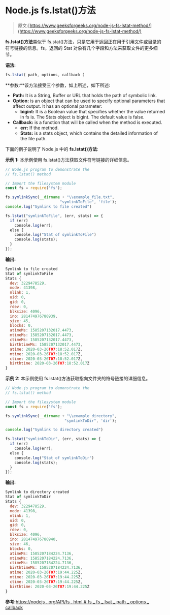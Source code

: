 # Node.js fs.lstat()方法

> 原文:[https://www.geeksforgeeks.org/node-js-fs-lstat-method/](https://www.geeksforgeeks.org/node-js-fs-lstat-method/)

**fs.lstat()方法**类似于 fs.stat()方法，只是它用于返回正在用于引用文件或目录的符号链接的信息。fs。返回的 Stat 对象有几个字段和方法来获取文件的更多细节。

**语法:**

```js
fs.lstat( path, options, callback )
```

**参数:**该方法接受三个参数，如上所述，如下所述:

*   **Path:** It is a String, Buffer or URL that holds the path of symbolic link.
*   **Option:** is an object that can be used to specify optional parameters that affect output. It has an optional parameter:
    *   **bigint:** It is a Boolean value that specifies whether the value returned in fs is. The Stats object is bigint. The default value is false.
*   **Callback:** is a function that will be called when the method is executed.
    *   **err:** If the method.
    *   **Stats:** is a stats object, which contains the detailed information of the file path.

下面的例子说明了 Node.js 中的 **fs.lstat()方法**:

**示例 1:** 本示例使用 fs.lstat()方法获取文件符号链接的详细信息。

```js
// Node.js program to demonstrate the
// fs.lstat() method

// Import the filesystem module
const fs = require('fs');

fs.symlinkSync(__dirname + "\\example_file.txt",
                        "symlinkToFile", 'file');
console.log("Symlink to file created")

fs.lstat("symlinkToFile", (err, stats) => {
  if (err)
    console.log(err);
  else {
    console.log("Stat of symlinkToFile")
    console.log(stats);
  }
});
```

**输出:**

```js
Symlink to file created
Stat of symlinkToFile
Stats {
  dev: 3229478529,
  mode: 41398,
  nlink: 1,
  uid: 0,
  gid: 0,
  rdev: 0,
  blksize: 4096,
  ino: 281474976780939,
  size: 45,
  blocks: 0,
  atimeMs: 1585207132017.4473,
  mtimeMs: 1585207132017.4473,
  ctimeMs: 1585207132017.4473,
  birthtimeMs: 1585207132017.4473,
  atime: 2020-03-26T07:18:52.017Z,
  mtime: 2020-03-26T07:18:52.017Z,
  ctime: 2020-03-26T07:18:52.017Z,
  birthtime: 2020-03-26T07:18:52.017Z
}
```

**示例 2:** 本示例使用 fs.lstat()方法获取指向文件夹的符号链接的详细信息。

```js
// Node.js program to demonstrate the
// fs.lstat() method

// Import the filesystem module
const fs = require('fs');

fs.symlinkSync(__dirname + "\\example_directory",
                          "symlinkToDir", 'dir');

console.log("Symlink to directory created")

fs.lstat("symlinkToDir", (err, stats) => {
  if (err)
    console.log(err);
  else {
    console.log("Stat of symlinkToDir")
    console.log(stats);
  }
});
```

**输出:**

```js
Symlink to directory created
Stat of symlinkToDir
Stats {
  dev: 3229478529,
  mode: 41398,
  nlink: 1,
  uid: 0,
  gid: 0,
  rdev: 0,
  blksize: 4096,
  ino: 281474976780940,
  size: 46,
  blocks: 0,
  atimeMs: 1585207184224.7136,
  mtimeMs: 1585207184224.7136,
  ctimeMs: 1585207184224.7136,
  birthtimeMs: 1585207184224.7136,
  atime: 2020-03-26T07:19:44.225Z,
  mtime: 2020-03-26T07:19:44.225Z,
  ctime: 2020-03-26T07:19:44.225Z,
  birthtime: 2020-03-26T07:19:44.225Z
}
```

**参考:**[https://nodejs . org/API/fs . html # fs _ fs _ lsat _ path _ options _ callback](https://nodejs.org/api/fs.html#fs_fs_lstat_path_options_callback)